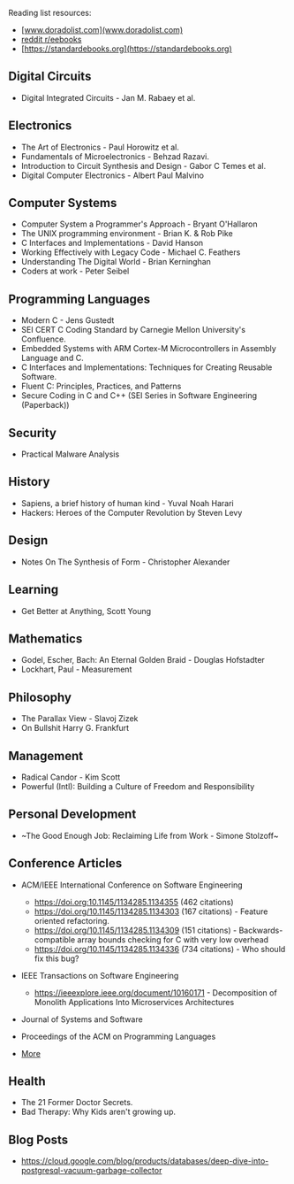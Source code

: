 Reading list resources:
 - [www.doradolist.com](www.doradolist.com)
 - [reddit r/eebooks](https://www.reddit.com/r/eebooks/)
 - [https://standardebooks.org](https://standardebooks.org)

## Digital Circuits

- Digital Integrated Circuits - Jan M. Rabaey et al.

## Electronics

- The Art of Electronics - Paul Horowitz et al.
- Fundamentals of Microelectronics - Behzad Razavi.
- Introduction to Circuit Synthesis and Design - Gabor C Temes et al.
- Digital Computer Electronics - Albert Paul Malvino

## Computer Systems

- Computer System a Programmer's Approach - Bryant O'Hallaron
- The UNIX programming environment - Brian K. & Rob Pike
- C Interfaces and Implementations - David Hanson
- Working Effectively with Legacy Code - Michael C. Feathers
- Understanding The Digital World - Brian Kerninghan
- Coders at work - Peter Seibel

## Programming Languages

- Modern C - Jens Gustedt
- SEI CERT C Coding Standard by Carnegie Mellon University's Confluence.
- Embedded Systems with ARM Cortex-M Microcontrollers in Assembly Language and C.
- C Interfaces and Implementations: Techniques for Creating Reusable Software.
- Fluent C: Principles, Practices, and Patterns
- Secure Coding in C and C++ (SEI Series in Software Engineering (Paperback))

## Security

- Practical Malware Analysis

## History

- Sapiens, a brief history of human kind - Yuval Noah Harari
- Hackers: Heroes of the Computer Revolution by Steven Levy

## Design

- Notes On The Synthesis of Form - Christopher Alexander

## Learning

- Get Better at Anything, Scott Young

## Mathematics

- Godel, Escher, Bach: An Eternal Golden Braid - Douglas Hofstadter
- Lockhart, Paul - Measurement

## Philosophy

- The Parallax View - Slavoj Zizek
- On Bullshit Harry G. Frankfurt

## Management

- Radical Candor - Kim Scott
- Powerful (Intl): Building a Culture of Freedom and Responsibility 

## Personal Development

- ~The Good Enough Job: Reclaiming Life from Work - Simone Stolzoff~

## Conference Articles

- ACM/IEEE International Conference on Software Engineering
  - https://doi.org:10.1145/1134285.1134355 (462 citations)
  - https://doi.org/10.1145/1134285.1134303 (167 citations) - Feature oriented refactoring.
  - https://doi.org/10.1145/1134285.1134309 (151 citations) - Backwards-compatible array bounds checking for C with very low overhead
  - https://doi.org/10.1145/1134285.1134336 (734 citations) - Who should fix this bug?

- IEEE Transactions on Software Engineering
  - https://ieeexplore.ieee.org/document/10160171 - Decomposition of Monolith Applications Into Microservices Architectures
- Journal of Systems and Software
- Proceedings of the ACM on Programming Languages
- [More](https://scholar.google.com/citations?view_op=top_venues&hl=en&vq=eng_softwaresystems)

## Health

- The 21 Former Doctor Secrets.
- Bad Therapy: Why Kids aren't growing up.

## Blog Posts

- https://cloud.google.com/blog/products/databases/deep-dive-into-postgresql-vacuum-garbage-collector
